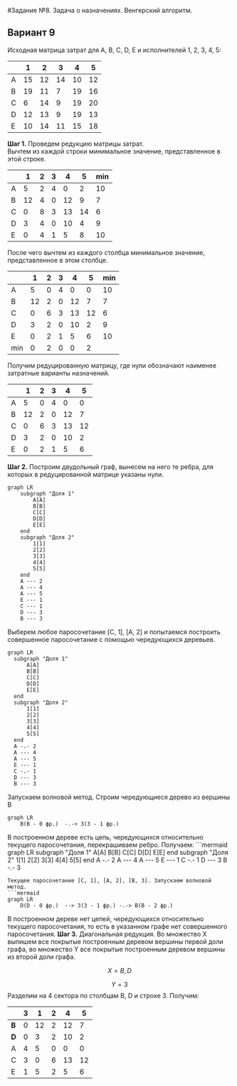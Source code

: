#Задание №8. Задача о назначениях. Венгерский алгоритм.
## Вариант 9
Исходная матрица затрат для A, B, C, D, E и исполнителей 1, 2, 3, 4, 5:

|     | 1  | 2  | 3  | 4  | 5  |
|-----|----|----|----|----|----| 
| A   | 15 | 12 | 14 | 10 | 12 |
| B   | 19 | 11 | 7  | 19 | 16 |
| C   | 6  | 14 | 9  | 19 | 20 |
| D   | 12 | 13 | 9  | 19 | 13 |
| E   | 10 | 14 | 11 | 15 | 18 |

**Шаг 1.** Проведем редукцию матрицы затрат.   
  Вычтем из каждой строки минимальное значение, представленное в этой строке.

  |     | 1  | 2  | 3  | 4  | 5  | min |
  |-----|----|----|----|----|----|-----| 
  | A   | 5  | 2  | 4  | 0  | 2  | 10  |
  | B   | 12 | 4  | 0  | 12 | 9  | 7   |
  | C   | 0  | 8  | 3  | 13 | 14 | 6   |
  | D   | 3  | 4  | 0  | 10 | 4  | 9   |
  | E   | 0  | 4  | 1  | 5  | 8  | 10  |
  
  После чего вычтем из каждого столбца минимальное значение, представленное в этом столбце.

  |     | 1  | 2  | 3  | 4  | 5  | min |
  |-----|----|----|----|----|----|-----| 
  | A   | 5  | 0  | 4  | 0  | 0  | 10  |
  | B   | 12 | 2  | 0  | 12 | 7  | 7   |
  | C   | 0  | 6  | 3  | 13 | 12 | 6   |
  | D   | 3  | 2  | 0  | 10 | 2  | 9   |
  | E   | 0  | 2  | 1  | 5  | 6  | 10  |
  | min | 0  | 2  | 0  | 0  | 2  |     |

 Получим редуцированную матрицу, где нули обозначают наименее затратные варианты назначений.

  |     | 1  | 2  | 3  | 4  | 5  |
  |-----|----|----|----|----|----| 
  | A   | 5  | 0  | 4  | 0  | 0  |
  | B   | 12 | 2  | 0  | 12 | 7  |
  | C   | 0  | 6  | 3  | 13 | 12 |
  | D   | 3  | 2  | 0  | 10 | 2  |
  | E   | 0  | 2  | 1  | 5  | 6  |

**Шаг 2.** Построим двудольный граф, вынесем на него те ребра, для которых в редуцированной матрице указаны нули.
```mermaid
graph LR
    subgraph "Доля 1"
        A[A]
        B[B]
        C[C]
        D[D]
        E[E]
    end
    subgraph "Доля 2"
        1[1]
        2[2]
        3[3]
        4[4]
        5[5]
    end
    A --- 2
    A --- 4
    A --- 5
    E --- 1
    C --- 1
    D --- 3
    B --- 3
```
  Выберем любое паросочетание [C, 1], [A, 2] и попытаемся построить совершенное паросочетание с помощью чередующихся деревьев.
  ```mermaid
graph LR
    subgraph "Доля 1"
        A[A]
        B[B]
        C[C]
        D[D]
        E[E]
    end
    subgraph "Доля 2"
        1[1]
        2[2]
        3[3]
        4[4]
        5[5]
    end
    A -.- 2
    A --- 4
    A --- 5
    E --- 1
    C -.- 1
    D --- 3
    B --- 3
```
  Запускаем волновой метод. Строим чередующиеся дерево из вершины B
```mermaid
graph LR
    B(B - 0 фр.)  -.-> 3(3 - 1 фр.)
```
  В построенном дереве есть цепь, чередующихся относительно текущего паросочетания, перекрашиваем ребро.
  Получаем:
    ```mermaid
graph LR
    subgraph "Доля 1"
        A[A]
        B[B]
        C[C]
        D[D]
        E[E]
    end
    subgraph "Доля 2"
        1[1]
        2[2]
        3[3]
        4[4]
        5[5]
    end
    A -.- 2
    A --- 4
    A --- 5
    E --- 1
    C -.- 1
    D --- 3
    B -.- 3
```
Текущее паросочетание [C, 1], [A, 2], [B, 3]. Запускаем волновой метод.
```mermaid
graph LR
    D(D - 0 фр.)  --> 3(3 - 1 фр.) -.-> B(B - 2 фр.)
```
  В построенном дереве нет цепей, чередующихся относительно текущего паросочетания, то есть в указанном графе нет совершенного паросочетания.
**Шаг 3.** Диагональная редукция.
  Во множество X выпишем все покрытые построенным деревом вершины первой доли графа, во множество Y все покрытые построенным деревом вершины из второй доли графа.

  $$ X = {B, D} $$

  $$ Y = {3} $$
 Разделим на 4 сектора по столбцам B, D и строке 3. Получим:

  |     |**3**  | 1  | 2  | 4  | 5  |
  |-----|----|----|----|----|----| 
  | **B** | 0  | 12 | 2  | 12 | 7  |
  | **D** | 0  | 3  | 2  | 10 | 2  |
  | A | 4  | 5  | 0  | 0  | 0  |
  | C | 3  | 0  | 6  | 13 | 12 |
  | E | 1  | 5  | 2  | 5  | 6  |
 









